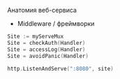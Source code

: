 Анатомия веб-сервиса
* Middleware / фреймворки
```go
Site := myServeMux
Site = checkAuth(Handler)
Site = accessLog(Handler)
Site = avoidPanic(Handler)

http.ListenAndServe(":8080", site)
```